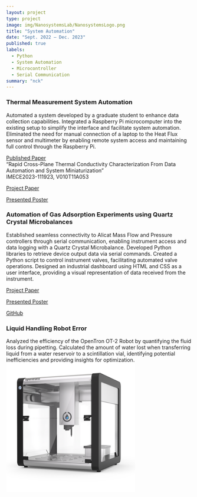 ```yaml
---
layout: project
type: project
image: img/NanosystemsLab/NanosystemsLogo.png
title: "System Automation"
date: "Sept. 2022 – Dec. 2023"
published: true
labels:
  - Python
  - System Automation
  - Microcontroller
  - Serial Communication
summary: "nck"
---
```


<h3>Thermal Measurement System Automation</h3>   
Automated a system developed by a graduate student to enhance data collection capabilities. Integrated a Raspberry Pi microcomputer into the existing setup to simplify the interface and facilitate system automation. Eliminated the need for manual connection of a laptop to the Heat Flux sensor and multimeter by enabling remote system access and maintaining full control through the Raspberry Pi.    

[Published Paper](https://doi.org/10.1115/IMECE2023-111923)   
“Rapid Cross-Plane Thermal Conductivity Characterization From Data Automation and System Miniaturization”     
IMECE2023-111923, V010T11A053   

[Project Paper](https://drive.google.com/file/d/1jtLJusf2CwBm4N-_Cg0nWW6clrF0IW9o/view?usp=sharing)   
   
[Presented Poster](https://drive.google.com/file/d/1__2qv2Z6dqavFSomHYjCfGehrsW6GugE/view?usp=sharing)   


<h3>Automation of Gas Adsorption Experiments using Quartz Crystal Microbalances</h3>   
Established seamless connectivity to Alicat Mass Flow and Pressure controllers through serial communication, enabling instrument access and data logging with a Quartz Crystal Microbalance. Developed Python libraries to retrieve device output data via serial commands. Created a Python script to control instrument valves, facilitating automated valve operations. Designed an industrial dashboard using HTML and CSS as a user interface, providing a visual representation of data received from the instrument.   

[Project Paper](https://drive.google.com/file/d/1mC9Y-JMEWRwtdl5_oVyP2e29gvFpoWnY/view?usp=sharing)   
   
[Presented Poster](https://drive.google.com/file/d/1CkNVEFqZ6HsTaXTmb5oWKI4htTX2UHZg/view?usp=sharing)   
   
[GitHub](https://github.com/andreamurillomtz/QCM)   



<h3>Liquid Handling Robot Error</h3>   
Analyzed the efficiency of the OpenTron OT-2 Robot by quantifying the fluid loss during pipetting. Calculated the amount of water lost when transferring liquid from a water reservoir to a scintillation vial, identifying potential inefficiencies and providing insights for optimization.   

<img width="350px" src="../img/NanosystemsLab/openTrons.jpg" class="img-thumbnail" >   





